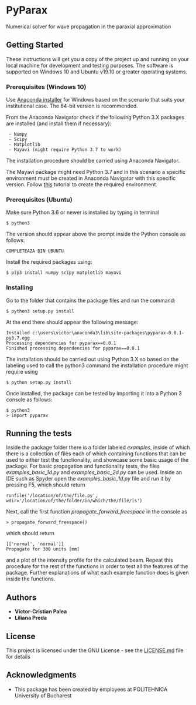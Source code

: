 # PyParax

Numerical solver for wave propagation in the paraxial approximation

## Getting Started

These instructions will get you a copy of the project up and running on your local machine for development and testing purposes. The software is supported on Windows 10 and Ubuntu v19.10 or greater operating systems.

### Prerequisites (Windows 10)

Use [Anaconda installer](https://www.anaconda.com/products/individual) for Windows based on the scenario that suits your institutional case. The 64-bit version is recommended.

From the Anaconda Navigator check if the following Python 3.X packages are installed (and install them if necessary):
```
 - Numpy
 - Scipy
 - Matplotlib
 - Mayavi (might require Python 3.7 to work)
```
The installation procedure should be carried using Anaconda Navigator.

The Mayavi package might need Python 3.7 and in this scenario a specific environment must be created in Anaconda Navigator with this specific version. Follow [this](https://docs.anaconda.com/anaconda/navigator/tutorials/use-multiple-python-versions/) tutorial to create the required environment.

### Prerequisites (Ubuntu)

Make sure Python 3.6 or newer is installed by typing in terminal
```
$ python3
```
The version should appear above the prompt inside the Python console as follows:
```
COMPLETEAZA DIN UBUNTU
```
Install the required packages using:
```
$ pip3 install numpy scipy matplotlib mayavi
```
### Installing
Go to the folder that contains the package files and run the command:
```
$ python3 setup.py install
```
At the end there should appear the following message:
```
Installed c:\users\victor\anaconda3\lib\site-packages\pyparax-0.0.1-py3.7.egg
Processing dependencies for pyparax==0.0.1
Finished processing dependencies for pyparax==0.0.1 
```
The installation should be carried out using Python 3.X so based on the labeling used to call the python3 command the installation procedure might require using
```
$ python setup.py install
```
Once installed, the package can be tested by importing it into a Python 3 console as follows:
```
$ python3
> import pyparax
```
## Running the tests

Inside the package folder there is a folder labeled *examples*, inside of which there is a collection of files each of which containing functions that can be used to either test the functionality, and showcase some basic usage of the package.
For basic propagation and functionality tests, the files *examples_basic_1d.py* and *examples_basic_2d.py* can be used. Inside an IDE such as Spyder open the *examples_basic_1d.py* file and run it by pressing F5, which should return
```
runfile('/location/of/the/file.py', wdir='/location/of/the/folder/in/which/the/file/is')
```
Next, call the first function *propagate_forward_freespace* in the console as 
```
> propagate_forward_freespace()
```
which should return
```
[['normal', 'normal']]
Propagate for 300 units [mm]
```
and a plot of the intensity profile for the calculated beam.
Repeat this procedure for the rest of the functions in order to test all the features of the package. 
Further explanations of what each example function does is given inside the functions.

## Authors

* **Victor-Cristian Palea**
* **Liliana Preda**

## License

This project is licensed under the GNU License - see the [LICENSE.md](LICENSE.md) file for details

## Acknowledgments

* This package has been created by employees at POLITEHNICA University of Bucharest


